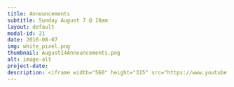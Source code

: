 ```yaml
---
title: Announcements
subtitle: Sunday August 7 @ 10am
layout: default
modal-id: 21
date: 2016-08-07
img: white_pixel.png
thumbnail: August14Announcements.png
alt: image-alt
project-date:
description: <iframe width="560" height="315" src="https://www.youtube.com/embed/KVN5uNBWMEA" frameborder="0" allowfullscreen></iframe>
---
```


